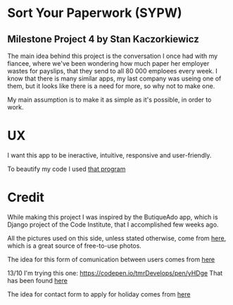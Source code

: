 # Sort Your Paperwork (SYPW)
## Milestone Project 4 by Stan Kaczorkiewicz

The main idea behind this project is the conversation I once had with my
fiancee, where we've been wondering how much paper her employer wastes for
payslips, that they send to all 80 000 emploees every week.
I know that there is many similar apps, my last company was useing one of them,
but it looks like there is a need for more, so why not to make one.

My main assumption is to make it as simple as it's possible, in order to work.


# UX

I want this app to be ineractive, intuitive, responsive and user-friendly.


To beautify my code I used [that program](https://codebeautify.org/)

# Credit

While making this project I was inspired by the ButiqueAdo app, which is Django project of the Code Institute, that I accomplished few weeks ago.

All the pictures used on this side, unless stated otherwise, come from [here](www.unsplash.com), which is a great source of free-to-use photos.

The idea for this form of comunication between users comes from [here](https://data-flair.training/blogs/discussion-forum-python-django/)

<!-- Calendar as for 12/10/2020 comes from [this](https://codepen.io/hind-jai/full/GaxmYP) free library of bootstrap projects and has been found [here](https://colorlib.com/wp/bootstrap-calendars/) -->

13/10 I'm trying this one: https://codepen.io/tmrDevelops/pen/yHDge
That has been found [here](https://uicookies.com/bootstrap-calendar/)

The idea for contact form to apply for holiday comes from [here](https://www.youtube.com/watch?v=rHZwE1AK1h8)